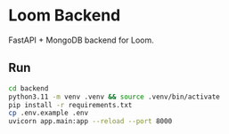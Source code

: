 # Loom Backend

FastAPI + MongoDB backend for Loom.

## Run
```bash
cd backend
python3.11 -m venv .venv && source .venv/bin/activate
pip install -r requirements.txt
cp .env.example .env
uvicorn app.main:app --reload --port 8000
```
